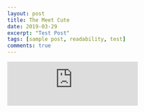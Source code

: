 ```yaml
---
layout: post
title: The Meet Cute
date: 2019-03-29
excerpt: "Test Post"
tags: [sample post, readability, test]
comments: true
---
```


<iframe src="https://anchor.fm/queerly-yours/embed/episodes/1--The-Meet-Cute-e2b8dv/a-a5ldgf" height="102px" frameborder="0" scrolling="no"></iframe>
